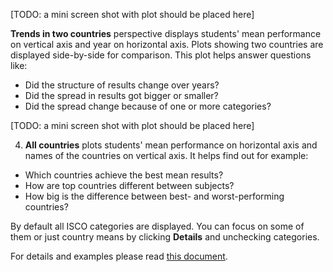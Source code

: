 [TODO: a mini screen shot with plot should be placed here]

**Trends in two countries** perspective displays students' mean performance on vertical axis and year on horizontal axis. Plots showing two countries are displayed side-by-side for comparison. This plot helps answer questions like:  

* Did the structure of results change over years?   
* Did the spread in results got bigger or smaller?  
* Did the spread change because of one or more categories?  

[TODO: a mini screen shot with plot should be placed here]

4. **All countries** plots students' mean performance on horizontal axis and names of the countries on vertical axis. It helps find out for example:  

* Which countries achieve the best mean results?  
* How are top countries different between subjects?  
* How big is the difference between best- and worst-performing countries?  

By default all ISCO categories are displayed. You can focus on some of them or just country means by clicking 
**Details** and unchecking categories.

For details and examples please read [this document](https://github.com/mi2-warsaw/PISAoccupations/raw/master/inst/extdata/about.pdf).  
